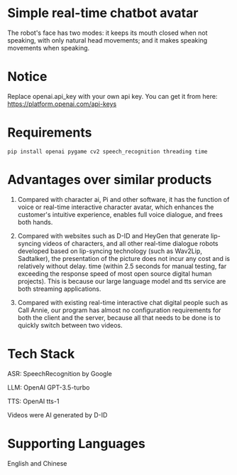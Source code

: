 # Simple real-time chatbot avatar
The robot's face has two modes: it keeps its mouth closed when not speaking, with only natural head movements; and it makes speaking movements when speaking.

# Notice
Replace openai.api_key with your own api key. You can get it from here: https://platform.openai.com/api-keys

# Requirements
`pip install openai pygame cv2 speech_recognition threading time`

# Advantages over similar products
1. Compared with character ai, Pi and other software, it has the function of voice or real-time interactive character avatar, which enhances the customer's intuitive experience, enables full voice dialogue, and frees both hands.
   
2. Compared with websites such as D-ID and HeyGen that generate lip-syncing videos of characters, and all other real-time dialogue robots developed based on lip-syncing technology (such as Wav2Lip, Sadtalker), the presentation of the picture does not incur any cost and is relatively without delay. time (within 2.5 seconds for manual testing, far exceeding the response speed of most open source digital human projects). This is because our large language model and tts service are both streaming applications.
   
3. Compared with existing real-time interactive chat digital people such as Call Annie, our program has almost no configuration requirements for both the client and the server, because all that needs to be done is to quickly switch between two videos.


# Tech Stack
ASR: SpeechRecognition by Google

LLM: OpenAI GPT-3.5-turbo

TTS: OpenAI tts-1


Videos were AI generated by D-ID

# Supporting Languages
English and Chinese
